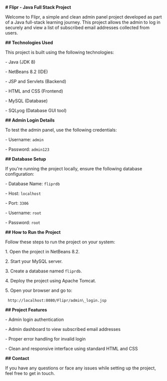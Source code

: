 **# Flipr - Java Full Stack Project**



Welcome to Flipr, a simple and clean admin panel project developed as part of a Java full-stack learning journey. This project allows the admin to log in securely and view a list of subscribed email addresses collected from users.



**## Technologies Used**

This project is built using the following technologies:



\- Java (JDK 8)

\- NetBeans 8.2 (IDE)

\- JSP and Servlets (Backend)

\- HTML and CSS (Frontend)

\- MySQL (Database)

\- SQLyog (Database GUI tool)



**## Admin Login Details**

To test the admin panel, use the following credentials:



\- Username: `admin`

\- Password: `admin123`



**## Database Setup**

If you're running the project locally, ensure the following database configuration:



\- Database Name: `fliprdb`

\- Host: `localhost`

\- Port: `3306`

\- Username: `root`

\- Password: `root`





**## How to Run the Project**

Follow these steps to run the project on your system:



1\. Open the project in NetBeans 8.2.

2\. Start your MySQL server.

3\. Create a database named `fliprdb`.

4\. Deploy the project using Apache Tomcat.

5\. Open your browser and go to:

&nbsp;  `http://localhost:8080/Flipr/admin\_login.jsp`



**## Project Features**

\- Admin login authentication

\- Admin dashboard to view subscribed email addresses

\- Proper error handling for invalid login

\- Clean and responsive interface using standard HTML and CSS



**## Contact**

If you have any questions or face any issues while setting up the project, feel free to get in touch.





